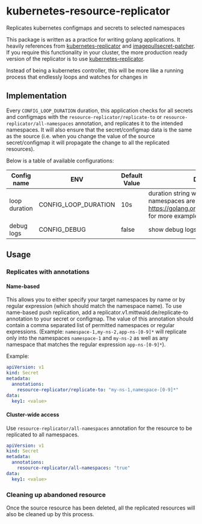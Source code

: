 # kubernetes-resource-replicator
Replicates kubernetes configmaps and secrets to selected namespaces

This package is written as a practice for writing golang applications. It heavily references from [kubernetes-replicator](https://github.com/mittwald/kubernetes-replicator) and [imagepullsecret-patcher](https://github.com/titansoft-pte-ltd/imagepullsecret-patcher). If you require this functionality in your cluster, the more production ready version of the replicator is to use [kubernetes-replicator](https://github.com/mittwald/kubernetes-replicator).

Instead of being a kubernetes controller, this will be more like a running process that endlessly loops and watches for changes in 

## Implementation

Every `CONFIG_LOOP_DURATION` duration, this application checks for all secrets and configmaps with the `resource-replicator/replicate-to` or `resource-replicator/all-namespaces` annotation, and replicates it to the intended namespaces. It will also ensure that the secret/configmap data is the same as the source (i.e. when you change the value of the source secret/configmap it will propagate the change to all the replicated resources).

Below is a table of available configurations:

| Config name          | ENV     | Default Value | Description |
|--------------|-----------|------------|---------|
| loop duration | CONFIG_LOOP_DURATION      | 10s        | duration string which defines how often namespaces are checked, see https://golang.org/pkg/time/#ParseDuration for more examples
| debug logs | CONFIG_DEBUG      | false        | show debug logs


## Usage

### Replicates with annotations

#### Name-based

This allows you to either specify your target namespaces by name or by regular expression (which should match the namespace name). To use name-based push replication, add a replicator.v1.mittwald.de/replicate-to annotation to your secret or configmap. The value of this annotation should contain a comma separated list of permitted namespaces or regular expressions. (Example: `namespace-1,my-ns-2,app-ns-[0-9]*` will replicate only into the namespaces `namespace-1` and `my-ns-2` as well as any namespace that matches the regular expression `app-ns-[0-9]*`).

Example:

```yaml
apiVersion: v1
kind: Secret
metadata:
  annotations:
    resource-replicator/replicate-to: "my-ns-1,namespace-[0-9]*"
data:
  key1: <value>
```

#### Cluster-wide access

Use `resource-replicator/all-namespaces` annotation for the resource to be replicated to all namespaces.

```yaml
apiVersion: v1
kind: Secret
metadata:
  annotations:
    resource-replicator/all-namespaces: "true"
data:
  key1: <value>
```

### Cleaning up abandoned resource

Once the source resource has been deleted, all the replicated resources will also be cleaned up by this process.
